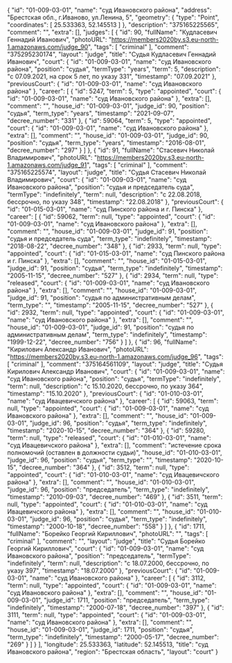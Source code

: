 {
    "id": "01-009-03-01",
    "name": "суд Ивановского района",
    "address": "Брестская обл., г.Иваново, ул.Ленина, 5",
    "geometry": {
        "type": "Point",
        "coordinates": [
            25.533363,
            52.145513
        ]
    },
    "description": "375165225565",
    "comment": "",
    "extra": [],
    "judges": [
        {
            "id": 90,
            "fullName": "Кудласевич Геннадий Иванович",
            "photoURL": "https://members2020by.s3.eu-north-1.amazonaws.com/judge_90",
            "tags": [
                "criminal"
            ],
            "comment": "375295230174",
            "layout": "judge",
            "title": "Судья Кудласевич Геннадий Иванович",
            "court": {
                "id": "01-009-03-01",
                "name": "суд Ивановского района",
                "position": "судья",
                "termType": "years",
                "term": 5,
                "description": "c 07.09.2021, на срок 5 лет, по указу 331",
                "timestamp": "07.09.2021"
            },
            "previousCourt": {
                "id": "01-009-03-01",
                "name": "суд Ивановского района"
            },
            "career": [
                {
                    "id": 5247,
                    "term": 5,
                    "type": "appointed",
                    "court": {
                        "id": "01-009-03-01",
                        "name": "суд Ивановского района"
                    },
                    "extra": [],
                    "comment": "",
                    "house_id": "01-009-03-01",
                    "judge_id": 90,
                    "position": "судья",
                    "term_type": "years",
                    "timestamp": "2021-09-07",
                    "decree_number": "331"
                },
                {
                    "id": 59064,
                    "term": 5,
                    "type": "appointed",
                    "court": {
                        "id": "01-009-03-01",
                        "name": "суд Ивановского района"
                    },
                    "extra": [],
                    "comment": "",
                    "house_id": "01-009-03-01",
                    "judge_id": 90,
                    "position": "судья",
                    "term_type": "years",
                    "timestamp": "2016-08-01",
                    "decree_number": "297"
                }
            ]
        },
        {
            "id": 91,
            "fullName": "Стасевич Николай Владимирович",
            "photoURL": "https://members2020by.s3.eu-north-1.amazonaws.com/judge_91",
            "tags": [
                "criminal"
            ],
            "comment": "375165225574",
            "layout": "judge",
            "title": "Судья Стасевич Николай Владимирович",
            "court": {
                "id": "01-009-03-01",
                "name": "суд Ивановского района",
                "position": "судья и председатель суда",
                "termType": "indefinitely",
                "term": null,
                "description": "c 22.08.2018, бессрочно, по указу 348",
                "timestamp": "22.08.2018"
            },
            "previousCourt": {
                "id": "01-015-03-01",
                "name": "суд Пинского района и г. Пинска"
            },
            "career": [
                {
                    "id": 59062,
                    "term": null,
                    "type": "appointed",
                    "court": {
                        "id": "01-009-03-01",
                        "name": "суд Ивановского района"
                    },
                    "extra": [],
                    "comment": "",
                    "house_id": "01-009-03-01",
                    "judge_id": 91,
                    "position": "судья и председатель суда",
                    "term_type": "indefinitely",
                    "timestamp": "2018-08-22",
                    "decree_number": "348"
                },
                {
                    "id": 2933,
                    "term": null,
                    "type": "appointed",
                    "court": {
                        "id": "01-015-03-01",
                        "name": "суд Пинского района и г. Пинска"
                    },
                    "extra": [],
                    "comment": "",
                    "house_id": "01-015-03-01",
                    "judge_id": 91,
                    "position": "судья",
                    "term_type": "indefinitely",
                    "timestamp": "2005-11-15",
                    "decree_number": "527"
                },
                {
                    "id": 2934,
                    "term": null,
                    "type": "released",
                    "court": {
                        "id": "01-009-03-01",
                        "name": "суд Ивановского района"
                    },
                    "extra": [],
                    "comment": "",
                    "house_id": "01-009-03-01",
                    "judge_id": 91,
                    "position": "судья по административным делам",
                    "term_type": "",
                    "timestamp": "2005-11-15",
                    "decree_number": "527"
                },
                {
                    "id": 2932,
                    "term": null,
                    "type": "appointed",
                    "court": {
                        "id": "01-009-03-01",
                        "name": "суд Ивановского района"
                    },
                    "extra": [],
                    "comment": "",
                    "house_id": "01-009-03-01",
                    "judge_id": 91,
                    "position": "судья по административным делам",
                    "term_type": "indefinitely",
                    "timestamp": "1999-12-22",
                    "decree_number": "756"
                }
            ]
        },
        {
            "id": 96,
            "fullName": "Кирилович Александр Иванович",
            "photoURL": "https://members2020by.s3.eu-north-1.amazonaws.com/judge_96",
            "tags": [
                "criminal"
            ],
            "comment": "375164561109",
            "layout": "judge",
            "title": "Судья Кирилович Александр Иванович",
            "court": {
                "id": "01-009-03-01",
                "name": "суд Ивановского района",
                "position": "судья",
                "termType": "indefinitely",
                "term": null,
                "description": "c 15.10.2020, бессрочно, по указу 364",
                "timestamp": "15.10.2020"
            },
            "previousCourt": {
                "id": "01-010-03-01",
                "name": "суд Ивацевичского района"
            },
            "career": [
                {
                    "id": 59063,
                    "term": null,
                    "type": "appointed",
                    "court": {
                        "id": "01-009-03-01",
                        "name": "суд Ивановского района"
                    },
                    "extra": [],
                    "comment": "",
                    "house_id": "01-009-03-01",
                    "judge_id": 96,
                    "position": "судья",
                    "term_type": "indefinitely",
                    "timestamp": "2020-10-15",
                    "decree_number": "364"
                },
                {
                    "id": 59280,
                    "term": null,
                    "type": "released",
                    "court": {
                        "id": "01-010-03-01",
                        "name": "суд Ивацевичского района"
                    },
                    "extra": [],
                    "comment": "истечение срока полномочий (оставлен в должности судьи)",
                    "house_id": "01-010-03-01",
                    "judge_id": 96,
                    "position": "судья",
                    "term_type": "",
                    "timestamp": "2020-10-15",
                    "decree_number": "364"
                },
                {
                    "id": 3512,
                    "term": null,
                    "type": "appointed",
                    "court": {
                        "id": "01-010-03-01",
                        "name": "суд Ивацевичского района"
                    },
                    "extra": [],
                    "comment": "",
                    "house_id": "01-010-03-01",
                    "judge_id": 96,
                    "position": "председатель",
                    "term_type": "indefinitely",
                    "timestamp": "2010-09-03",
                    "decree_number": "469"
                },
                {
                    "id": 3511,
                    "term": null,
                    "type": "appointed",
                    "court": {
                        "id": "01-010-03-01",
                        "name": "суд Ивацевичского района"
                    },
                    "extra": [],
                    "comment": "",
                    "house_id": "01-010-03-01",
                    "judge_id": 96,
                    "position": "судья",
                    "term_type": "indefinitely",
                    "timestamp": "2000-10-18",
                    "decree_number": "558"
                }
            ]
        },
        {
            "id": 1711,
            "fullName": "Борейко Георгий Кириллович",
            "photoURL": "",
            "tags": [
                "criminal"
            ],
            "comment": "",
            "layout": "judge",
            "title": "Судья Борейко Георгий Кириллович",
            "court": {
                "id": "01-009-03-01",
                "name": "суд Ивановского района",
                "position": "председатель",
                "termType": "indefinitely",
                "term": null,
                "description": "c 18.07.2000, бессрочно, по указу 397",
                "timestamp": "18.07.2000"
            },
            "previousCourt": {
                "id": "01-009-03-01",
                "name": "суд Ивановского района"
            },
            "career": [
                {
                    "id": 3112,
                    "term": null,
                    "type": "appointed",
                    "court": {
                        "id": "01-009-03-01",
                        "name": "суд Ивановского района"
                    },
                    "extra": [],
                    "comment": "",
                    "house_id": "01-009-03-01",
                    "judge_id": 1711,
                    "position": "председатель",
                    "term_type": "indefinitely",
                    "timestamp": "2000-07-18",
                    "decree_number": "397"
                },
                {
                    "id": 3111,
                    "term": null,
                    "type": "appointed",
                    "court": {
                        "id": "01-009-03-01",
                        "name": "суд Ивановского района"
                    },
                    "extra": [],
                    "comment": "",
                    "house_id": "01-009-03-01",
                    "judge_id": 1711,
                    "position": "судья",
                    "term_type": "indefinitely",
                    "timestamp": "2000-05-17",
                    "decree_number": "269"
                }
            ]
        }
    ],
    "longitude": 25.533363,
    "latitude": 52.145513,
    "title": "суд Ивановского района",
    "region": "Брестская область",
    "layout": "court"
}